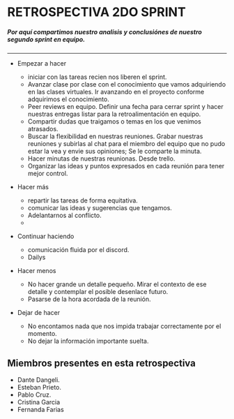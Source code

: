 # RETROSPECTIVA 2DO SPRINT

##### Por aquí compartimos nuestro analisis y conclusiónes de nuestro segundo sprint en equipo.

---------------
* Empezar a hacer
  * iniciar con las tareas recien nos liberen el sprint. 
  * Avanzar clase por clase con el conocimiento que vamos adquiriendo en las clases virtuales. Ir avanzando en el proyecto conforme adquirimos el conocimiento.
  * Peer reviews en equipo. Definir una fecha para cerrar sprint y hacer nuestras entregas listar para la retroalimentación en equipo.
  * Compartir dudas que traigamos o temas en los que venimos atrasados. 
  * Buscar la flexibilidad en nuestras reuniones. Grabar nuestras reuniones y subirlas al chat para el miembro del equipo que no pudo estar la vea y envie sus opiniones; Se le comparte la minuta. 
  * Hacer minutas de nuestras reunionas. Desde trello.
  * Organizar las ideas y puntos expresados en cada reunión para tener mejor control.

* Hacer más
  * repartir las tareas de forma equitativa.
  * comunicar las ideas y sugerencias que tengamos.
  * Adelantarnos al conflicto. 
  * 
* Continuar haciendo
    * comunicación fluida por el discord.
    * Dailys 
* Hacer menos
    * No hacer grande un detalle pequeño. Mirar el contexto de ese detalle y contemplar el posible desenlace futuro.
    * Pasarse de la hora acordada de la reunión.
* Dejar de hacer
    * No encontamos nada que nos impida trabajar correctamente por el momento.
    *  No dejar la información importante suelta.



Miembros presentes en esta retrospectiva
-------------------
* Dante Dangeli.
* Esteban Prieto.
* Pablo Cruz.
* Cristina Garcia
* Fernanda Farias